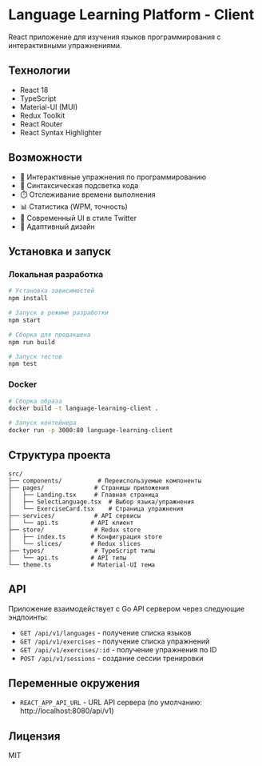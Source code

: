 # Language Learning Platform - Client

React приложение для изучения языков программирования с интерактивными упражнениями.

## Технологии

- React 18
- TypeScript
- Material-UI (MUI)
- Redux Toolkit
- React Router
- React Syntax Highlighter

## Возможности

- 🎯 Интерактивные упражнения по программированию
- 📝 Синтаксическая подсветка кода
- ⏱️ Отслеживание времени выполнения
- 📊 Статистика (WPM, точность)
- 🎨 Современный UI в стиле Twitter
- 📱 Адаптивный дизайн

## Установка и запуск

### Локальная разработка

```bash
# Установка зависимостей
npm install

# Запуск в режиме разработки
npm start

# Сборка для продакшена
npm run build

# Запуск тестов
npm test
```

### Docker

```bash
# Сборка образа
docker build -t language-learning-client .

# Запуск контейнера
docker run -p 3000:80 language-learning-client
```

## Структура проекта

```
src/
├── components/          # Переиспользуемые компоненты
├── pages/              # Страницы приложения
│   ├── Landing.tsx     # Главная страница
│   ├── SelectLanguage.tsx  # Выбор языка/упражнения
│   └── ExerciseCard.tsx    # Страница упражнения
├── services/           # API сервисы
│   └── api.ts         # API клиент
├── store/              # Redux store
│   ├── index.ts       # Конфигурация store
│   └── slices/        # Redux slices
├── types/              # TypeScript типы
│   └── api.ts         # API типы
└── theme.ts           # Material-UI тема
```

## API

Приложение взаимодействует с Go API сервером через следующие эндпоинты:

- `GET /api/v1/languages` - получение списка языков
- `GET /api/v1/exercises` - получение списка упражнений
- `GET /api/v1/exercises/:id` - получение упражнения по ID
- `POST /api/v1/sessions` - создание сессии тренировки

## Переменные окружения

- `REACT_APP_API_URL` - URL API сервера (по умолчанию: http://localhost:8080/api/v1)

## Лицензия

MIT 